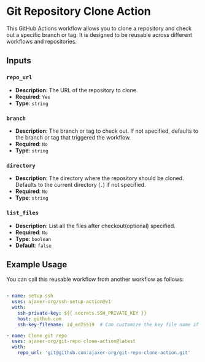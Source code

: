 # Git Repository Clone Action

This GitHub Actions workflow allows you to clone a repository and check out a specific branch or tag. It is designed to
be reusable across different workflows and repositories.

## Inputs

### `repo_url`

- **Description**: The URL of the repository to clone.
- **Required**: `Yes`
- **Type**: `string`

### `branch`

- **Description**: The branch or tag to check out. If not specified, defaults to the branch or tag that triggered the
  workflow.
- **Required**: `No`
- **Type**: `string`

### `directory`

- **Description**: The directory where the repository should be cloned. Defaults to the current directory (`.`) if not
  specified.
- **Required**: `No`
- **Type**: `string`

### `list_files`

- **Description**: List all the files after checkout(optional)
  specified.
- **Required**: `No`
- **Type**: `boolean`
- **Default**: `false`

## Example Usage

You can call this reusable workflow from another workflow as follows:

```yaml

- name: setup ssh
  uses: ajaxer-org/ssh-setup-action@v1
  with:
    ssh-private-key: ${{ secrets.SSH_PRIVATE_KEY }}
    host: github.com
    ssh-key-filename: id_ed25519  # Can customize the key file name if needed

- name: Clone git repo
  uses: ajaxer-org/git-repo-clone-action@latest
  with:
    repo_url: 'git@github.com:ajaxer-org/git-repo-clone-action.git'
```